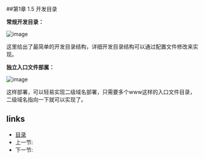 
##第1章 1.5 开发目录

**常规开发目录：**

 ![image](https://raw.githubusercontent.com/mrkt/cellgo/master/pic/doc01-05.png)
 
 这里给出了最简单的开发目录结构，详细开发目录结构可以通过配置文件修改来实现。
 
**独立入口文件部属：**

 ![image](https://raw.githubusercontent.com/mrkt/cellgo/master/pic/doc01-05-2.png)
 
 这样部署，可以轻易实现二级域名部署，只需要多个www这样的入口文件目录，二级域名指向一下就可以实现了。
 
## links
  * [目录](<preface.md>)
  * 上一节: [](<01.4.md>)
  * 下一节: [](<02.1.md>)
